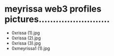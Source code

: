 # meyrissa web3 profiles pictures.........................
- 0xrissa (1).jpg
- 0xrissa (2).jpg
- 0xrissa (3).jpg
- 0xmeyrissa1 (1).jpg
